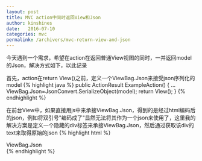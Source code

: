 ```yaml
---
layout: post
title: MVC action中同时返回View和Json
author: kinshines
date:   2016-07-10
categories: mvc
permalink: /archivers/mvc-return-view-and-json
---
```


<p class="lead"> 今天遇到一个需求，希望在action在返回普通View视图的同时，一并返回model的Json，解决方式如下，以此记录</p>

首先，action在return View()之前，定义一个ViewBag.Json来接受json序列化的model
{% highlight java %}
public ActionResult ExampleAction()
{
    ...
    ViewBag.Json=JsonConvert.SerializeObject(model);
    return View();
}
{% endhighlight %}

在前台View中，如果直接用js中来承接ViewBag.Json，得到的是经过html编码后的json，例如将双引号"编码成了&quot;显然无法将其作为一个json来使用了，这里我的解决方案是定义一个隐藏的div标签来承接ViewBag.Json，然后通过获取该div的text来取得原始的json
{% highlight html %}
<div id='json-data-holder' class='hidden'>ViewBag.Json</div>
<script>
var json=JSON.parse($('#json-data-holder').text());
</script>
{% endhighlight %}

